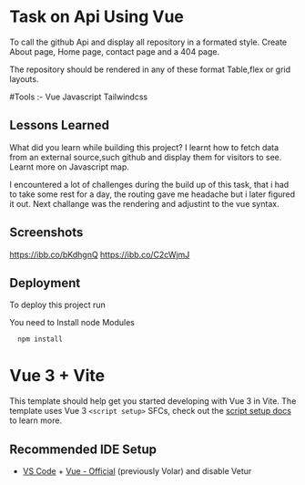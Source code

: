 
# Task on Api Using Vue

To call the github Api and display all repository in a formated  style.
Create About page, Home page, contact page and a 404 page.

The repository should be rendered in any of these format Table,flex or grid layouts.

#Tools :-
Vue
Javascript
Tailwindcss


## Lessons Learned

What did you learn while building this project?
I learnt how to fetch data from an external source,such github and display them for visitors to see.
Learnt more on Javascript map.

I encountered a lot of challenges during the build up of this task,
that i had to take some rest for a day, the routing gave me headache but i later figured it out.
Next challange was the rendering and adjustint to the vue syntax. 

## Screenshots

https://ibb.co/bKdhgnQ
https://ibb.co/C2cWjmJ
## Deployment

To deploy this project run

You need to Install node Modules
```bash
  npm install
```









# Vue 3 + Vite

This template should help get you started developing with Vue 3 in Vite. The template uses Vue 3 `<script setup>` SFCs, check out the [script setup docs](https://v3.vuejs.org/api/sfc-script-setup.html#sfc-script-setup) to learn more.

## Recommended IDE Setup

- [VS Code](https://code.visualstudio.com/) + [Vue - Official](https://marketplace.visualstudio.com/items?itemName=Vue.volar) (previously Volar) and disable Vetur
